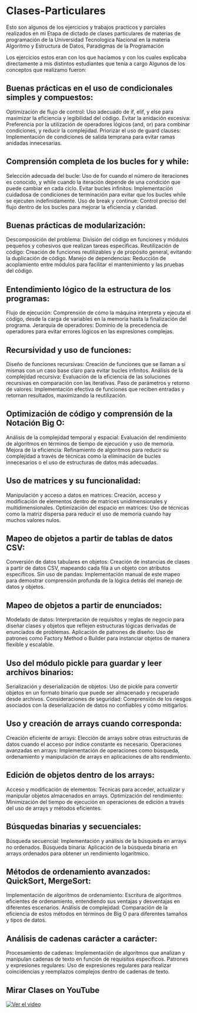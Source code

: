 # Clases-Particulares
Esto son algunos de los ejercicios y trabajos practicos y parciales realizados en mi Etapa de dictado de clases particulares de materias de programación de la Universidad Tecnologica Nacional en la materia Algoritmo y Estructura de Datos, Paradigmas de la Programación


Los ejercicios estos eran con los que hacíamos y con los cuales explicaba directamente a mis distintos estudiantes que tenía a cargo
Algunos de los conceptos que realizamo fueron:

## Buenas prácticas en el uso de condicionales simples y compuestos:

Optimización de flujo de control: Uso adecuado de if, elif, y else para maximizar la eficiencia y legibilidad del código.
Evitar la anidación excesiva: Preferencia por la utilización de operadores lógicos (and, or) para combinar condiciones, y reducir la complejidad.
Priorizar el uso de guard clauses: Implementación de condiciones de salida temprana para evitar ramas anidadas innecesarias.

## Comprensión completa de los bucles for y while:

Selección adecuada del bucle: Uso de for cuando el número de iteraciones es conocido, y while cuando la iteración depende de una condición que puede cambiar en cada ciclo.
Evitar bucles infinitos: Implementación cuidadosa de condiciones de terminación para evitar que los bucles while se ejecuten indefinidamente.
Uso de break y continue: Control preciso del flujo dentro de los bucles para mejorar la eficiencia y claridad.

## Buenas prácticas de modularización:

Descomposición del problema: División del código en funciones y módulos pequeños y cohesivos que realizan tareas específicas.
Reutilización de código: Creación de funciones reutilizables y de propósito general, evitando la duplicación de código.
Manejo de dependencias: Reducción de acoplamiento entre módulos para facilitar el mantenimiento y las pruebas del código.

## Entendimiento lógico de la estructura de los programas:

Flujo de ejecución: Comprensión de cómo la máquina interpreta y ejecuta el código, desde la carga de variables en la memoria hasta la finalización del programa.
Jerarquía de operadores: Dominio de la precedencia de operadores para evitar errores lógicos en las expresiones complejas.

## Recursividad y uso de funciones:

Diseño de funciones recursivas: Creación de funciones que se llaman a sí mismas con un caso base claro para evitar bucles infinitos.
Análisis de la complejidad recursiva: Evaluación de la eficiencia de las soluciones recursivas en comparación con las iterativas.
Paso de parámetros y retorno de valores: Implementación efectiva de funciones que reciben entradas y retornan resultados, maximizando la reutilización.

## Optimización de código y comprensión de la Notación Big O:

Análisis de la complejidad temporal y espacial: Evaluación del rendimiento de algoritmos en términos de tiempo de ejecución y uso de memoria.
Mejora de la eficiencia: Refinamiento de algoritmos para reducir su complejidad a través de técnicas como la eliminación de bucles innecesarios o el uso de estructuras de datos más adecuadas.

## Uso de matrices y su funcionalidad:

Manipulación y acceso a datos en matrices: Creación, acceso y modificación de elementos dentro de matrices unidimensionales y multidimensionales.
Optimización del espacio en matrices: Uso de técnicas como la matriz dispersa para reducir el uso de memoria cuando hay muchos valores nulos.

## Mapeo de objetos a partir de tablas de datos CSV:

Conversión de datos tabulares en objetos: Creación de instancias de clases a partir de datos CSV, mapeando cada fila a un objeto con atributos específicos.
Sin uso de pandas: Implementación manual de este mapeo para demostrar comprensión profunda de la lógica detrás del manejo de datos y objetos.

## Mapeo de objetos a partir de enunciados:

Modelado de datos: Interpretación de requisitos y reglas de negocio para diseñar clases y objetos que reflejen estructuras lógicas derivadas de enunciados de problemas.
Aplicación de patrones de diseño: Uso de patrones como Factory Method o Builder para instanciar objetos de manera flexible y escalable.

## Uso del módulo pickle para guardar y leer archivos binarios:

Serialización y deserialización de objetos: Uso de pickle para convertir objetos en un formato binario que puede ser almacenado y recuperado desde archivos.
Consideraciones de seguridad: Comprensión de los riesgos asociados con la deserialización de datos no confiables y cómo mitigarlos.

## Uso y creación de arrays cuando corresponda:

Creación eficiente de arrays: Elección de arrays sobre otras estructuras de datos cuando el acceso por índice constante es necesario.
Operaciones avanzadas en arrays: Implementación de operaciones como búsqueda, ordenamiento y manipulación de arrays en aplicaciones de alto rendimiento.

## Edición de objetos dentro de los arrays:

Acceso y modificación de elementos: Técnicas para acceder, actualizar y manipular objetos almacenados en arrays.
Optimización del rendimiento: Minimización del tiempo de ejecución en operaciones de edición a través del uso de arrays y métodos eficientes.

## Búsquedas binarias y secuenciales:

Búsqueda secuencial: Implementación y análisis de la búsqueda en arrays no ordenados.
Búsqueda binaria: Aplicación de la búsqueda binaria en arrays ordenados para obtener un rendimiento logarítmico.

## Métodos de ordenamiento avanzados: QuickSort, MergeSort:

Implementación de algoritmos de ordenamiento: Escritura de algoritmos eficientes de ordenamiento, entendiendo sus ventajas y desventajas en diferentes escenarios.
Análisis de complejidad: Comparación de la eficiencia de estos métodos en términos de Big O para diferentes tamaños y tipos de datos.

## Análisis de cadenas carácter a carácter:

Procesamiento de cadenas: Implementación de algoritmos que analizan y manipulan cadenas de texto en función de requisitos específicos.
Patrones y expresiones regulares: Uso de expresiones regulares para realizar coincidencias y reemplazos complejos dentro de cadenas de texto.


## Mirar Clases on YouTube
[![Ver el video](https://img.youtube.com/vi/Hkyp8LaPAPg/0.jpg)](https://www.youtube.com/watch?v=Hkyp8LaPAPg)




